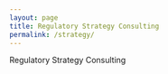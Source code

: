 ```yaml
---
layout: page
title: Regulatory Strategy Consulting
permalink: /strategy/
---
```

Regulatory Strategy Consulting
